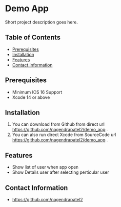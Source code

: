 
# Demo App

Short project description goes here.

## Table of Contents
- [Prerequisites](#prerequisites)
- [Installation](#installation)
- [Features](#features)
- [Contact Information](#contact-information)

## Prerequisites
-  Minimum IOS 16 Support 
-  Xcode 14 or above

## Installation
1. You can  download from Github from direct url https://github.com/nagendrapatel2/demo_app .
2. You can also run direct Xcode from SourceCode url https://github.com/nagendrapatel2/demo_app   .

## Features
- Show list of user when app open
- Show Details user after selecting perticular user  


## Contact Information
- https://github.com/nagendrapatel2

